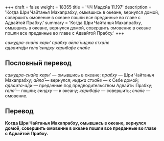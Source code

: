 +++
draft = false
weight = 18365
title = 'ЧЧ Мадхйа 11.197'
description = 'Когда Шри Чайтанья Махапрабху, омывшись в океане, вернулся домой, совершить омовение в океане пошли все преданные во главе с Адвайтой Прабху.'
summary = 'Когда Шри Чайтанья Махапрабху, омывшись в океане, вернулся домой, совершить омовение в океане пошли все преданные во главе с Адвайтой Прабху.'
+++

_самудра-сна̄на кари’ прабху а̄ила̄ ниджа стха̄не  
адваита̄ди гела̄ синдху кариба̄ре сна̄не_

## Пословный перевод

_самудра_\-_сна̄на_ _кари’_ — омывшись в океане; _прабху_ — Шри Чайтанья Махапрабху; _а̄ила̄_ — вернулся; _ниджа_ _стха̄не_ — к Себе домой; _адваита_\-_а̄ди_ — преданные под предводительством Адвайты Прабху; _гела̄_ — пошли; _синдху_ — к океану; _кариба̄ре_ — совершить; _сна̄не_ — омовение.

## Перевод

**Когда Шри Чайтанья Махапрабху, омывшись в океане, вернулся домой, совершить омовение в океане пошли все преданные во главе с Адвайтой Прабху.**
